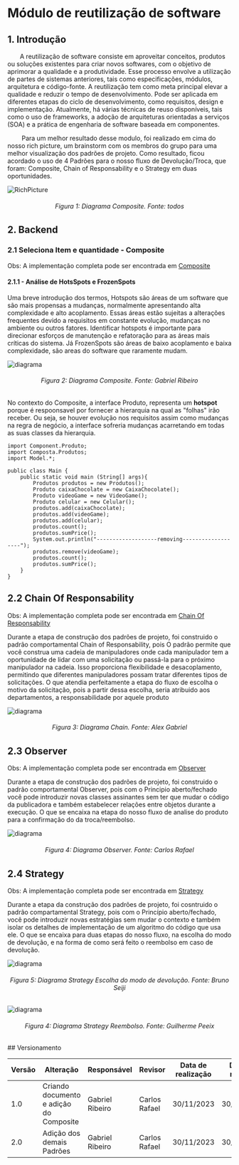 # Módulo de reutilização de software

## 1. Introdução

&emsp;&emsp;A reutilização de software consiste em aproveitar conceitos, produtos ou soluções existentes para criar novos softwares, com o objetivo de aprimorar a qualidade e a produtividade. Esse processo envolve a utilização de partes de sistemas anteriores, tais como especificações, módulos, arquitetura e código-fonte. A reutilização tem como meta principal elevar a qualidade e reduzir o tempo de desenvolvimento. Pode ser aplicada em diferentes etapas do ciclo de desenvolvimento, como requisitos, design e implementação. Atualmente, há várias técnicas de reuso disponíveis, tais como o uso de frameworks, a adoção de arquiteturas orientadas a serviços (SOA) e a prática de engenharia de software baseada em componentes.

&emsp;&emsp; Para um melhor resultado desse modulo, foi realizado em cima do nosso rich picture, um brainstorm com os membros do grupo para uma melhor visualização dos padrões de projeto. Como resultado, ficou acordado o uso de 4 Padrões para o nosso fluxo de Devolução/Troca, que foram: Composite, Chain of Responsability e o Strategy em duas oportunidades.


![RichPicture](../Assets/rich_Picture_comPadroes.png)
<h6 align = "center">Figura 1: Diagrama Composite. Fonte: todos</h6>

## 2. Backend

### 2.1 Seleciona Item e quantidade - Composite
Obs: A implementação completa pode ser encontrada em [Composite](/PadroesDeProjeto/Composite/Composite.md)


#### 2.1.1 - Análise de HotsSpots e FrozenSpots

Uma breve introdução dos termos, Hotspots são áreas de um software que são mais propensas a mudanças, normalmente apresentando alta complexidade e alto acoplamento. Essas áreas estão sujeitas a alterações frequentes devido a requisitos em constante evolução, mudanças no ambiente ou outros fatores. Identificar hotspots é importante para direcionar esforços de manutenção e refatoração para as áreas mais críticas do sistema. Já FrozenSpots são áreas de baixo acoplamento e baixa complexidade, são areas do software que raramente mudam.

![diagrama](../Assets/PadroesProjeto/Composite/diagrama_Composite.png)
<h6 align = "center">Figura 2: Diagrama Composite. Fonte: Gabriel Ribeiro</h6>

No contexto do Composite, a interface Produto, representa um **hotspot** porque é respoonsavel por fornecer a hierarquia na qual as "folhas" irão receber. Ou seja, se houver evolução nos requisitos assim como mudanças na regra de negócio, a interface sofreria mudanças acarretando em todas as suas classes da hierarquia. 
```
import Component.Produto;
import Composta.Produtos;
import Model.*;

public class Main {
    public static void main (String[] args){
        Produtos produtos = new Produtos();
        Produto caixaChocolate = new CaixaChocolate();
        Produto videoGame = new VideoGame();
        Produto celular = new Celular();
        produtos.add(caixaChocolate);
        produtos.add(videoGame);
        produtos.add(celular);
        produtos.count();
        produtos.sumPrice();
        System.out.println("-------------------removing-------------------");
        produtos.remove(videoGame);
        produtos.count();
        produtos.sumPrice();
    }
}
```
## 2.2 Chain Of Responsability

Obs: A implementação completa pode ser encontrada em [Chain Of Responsability](/docs/PadroesDeProjeto/ChainOfResponsibility.md)

Durante a etapa de construção dos padrões de projeto, foi construido o padrão comportamental Chain of Responsability, pois O padrão permite que você construa uma cadeia de manipuladores onde cada manipulador tem a oportunidade de lidar com uma solicitação ou passá-la para o próximo manipulador na cadeia. Isso proporciona flexibilidade e desacoplamento, permitindo que diferentes manipuladores possam tratar diferentes tipos de solicitações. O que atendia perfeitamente a etapa do fluxo de escolha o motivo da solicitação, pois a partir dessa escolha, seria atribuido aos departamentos, a responsabilidade por aquele produto 

![diagrama](../Assets/PadroesProjeto/chainUml.png)
<h6 align = "center">Figura 3: Diagrama Chain. Fonte: Alex Gabriel</h6>


## 2.3 Observer 

Obs: A implementação completa pode ser encontrada em [Observer](/docs/PadroesDeProjeto/Observer.md)


Durante a etapa de construção dos padrões de projeto, foi construido o padrão comportamental Observer, pois com o Principio aberto/fechado você pode introduzir novas classes assinantes sem ter que mudar o código da publicadora e também estabelecer relações entre objetos durante a execução. O que se encaixa na etapa do nosso fluxo de 
analise do produto para a confirmação do da troca/reembolso.

![diagrama](../Assets/PadroesProjeto/Observer/observer_diagram.png)
<h6 align = "center">Figura 4: Diagrama Observer. Fonte: Carlos Rafael</h6>




## 2.4 Strategy 

Obs: A implementação completa pode ser encontrada em [Strategy](/docs/PadroesDeProjeto/Strategy/Strategy.md)

Durante a etapa da construção dos padrões de projeto, foi cosntruido o padrão compartamental Strategy, pois com o Princípio aberto/fechado, você pode introduzir novas estratégias sem mudar o contexto e também isolar os detalhes de implementação de um algoritmo do código que usa ele. O que se encaixa para duas etapas do nosso fluxo, na escolha do modo de devolução, e na forma de como será feito o reembolso em caso de devolução.

![diagrama](../Assets/PadroesProjeto/StrategyReturn.png)
<h6 align = "center">Figura 5: Diagrama Strategy Escolha do modo de devolução. Fonte: Bruno Seiji</h6>

![diagrama](../Assets/PadroesProjeto/Strategy.png)
<h6 align = "center">Figura 4: Diagrama Strategy Reembolso. Fonte: Guilherme Peeix</h6>
## Versionamento

| Versão | Alteração            | Responsável    | Revisor | Data de realização | Data de revisão |
| ------ | -------------------- | -------------- | ------- | ------------------ | --------------- |
|  1.0   | Criando documento e adição do Composite| Gabriel Ribeiro | Carlos Rafael | 30/11/2023 | 30/11/2023 |
|  2.0   | Adição dos demais Padrões | Gabriel Ribeiro | Carlos Rafael | 30/11/2023 | 30/11/2023 |
